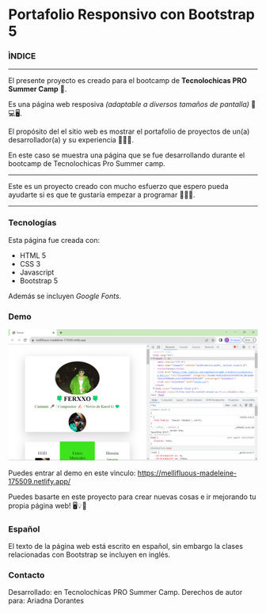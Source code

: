 # Portafolio Responsivo con Bootstrap 5 

### ÌNDICE



*******

El presente proyecto es creado para el bootcamp de **Tecnolochicas PRO Summer Camp** 💜.

Es una página web resposiva *(adaptable a diversos tamaños de pantalla)* 📱💻🖥️.

El propósito del el sitio web es mostrar el portafolio de proyectos de un(a) desarrollador(a) y su experiencia 👩🏻‍💻.

En este caso se muestra una página que se fue desarrollando durante el bootcamp de Tecnolochicas Pro Summer camp.

********
Este es un proyecto creado con mucho esfuerzo que espero pueda ayudarte si es que te gustaría empezar a programar 👩🏻‍💻.

********

### Tecnologías

Esta página fue creada con:

* HTML 5
* CSS 3
* Javascript
* Bootstrap 5

Además se incluyen *Google Fonts*.

### Demo

<img src="imagenes/foto-paginaweb.png" alt="pagina web">

Puedes entrar al demo en este vìnculo: https://mellifluous-madeleine-175509.netlify.app/

Puedes basarte en este proyecto para crear nuevas cosas e ir mejorando tu propia página web! 🖥️💡🤍

### Español 

 El texto de la página web está escrito en español, sin embargo la clases relacionadas con Bootstrap se incluyen en inglés.

### Contacto

Desarrollado:  en Tecnolochicas PRO Summer Camp.
Derechos de autor para: Ariadna Dorantes
